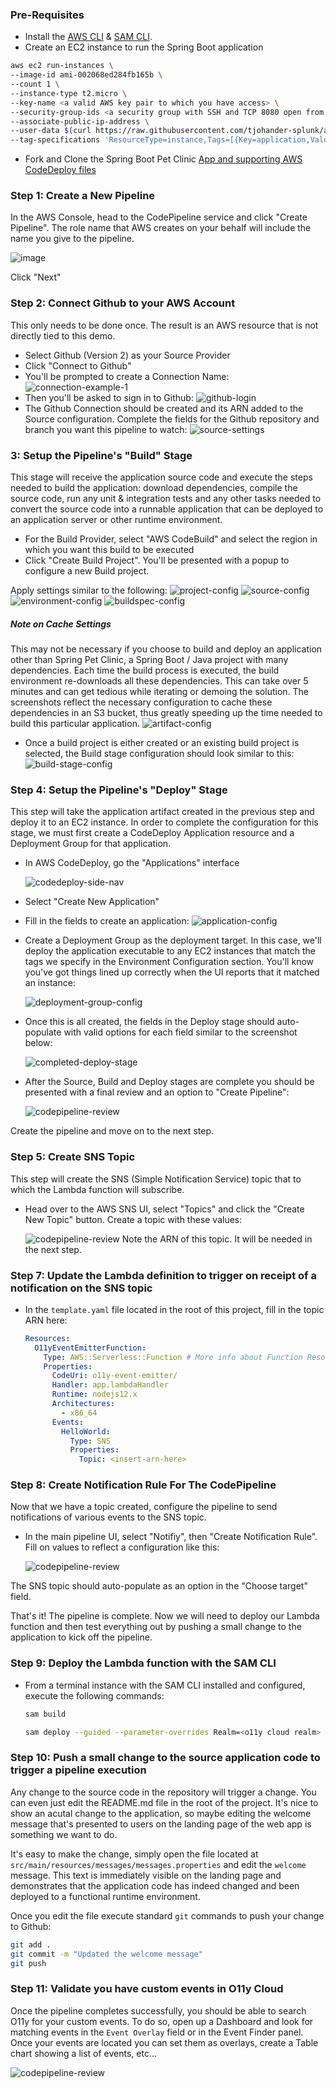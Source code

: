 ### Pre-Requisites
* Install the [AWS CLI](https://docs.aws.amazon.com/cli/latest/userguide/getting-started-install.html) & [SAM CLI](https://docs.aws.amazon.com/serverless-application-model/latest/developerguide/serverless-sam-cli-install.html).
* Create an EC2 instance to run the Spring Boot application
```bash
aws ec2 run-instances \
--image-id ami-002068ed284fb165b \
--count 1 \
--instance-type t2.micro \
--key-name <a valid AWS key pair to which you have access> \
--security-group-ids <a security group with SSH and TCP 8080 open from any ip> \
--associate-public-ip-address \
--user-data $(curl https://raw.githubusercontent.com/tjohander-splunk/aws-one-liners/main/user-data-scripts/spring-boot-app-server.sh | base64) \
--tag-specifications 'ResourceType=instance,Tags=[{Key=application,Value=Spring-Pet-Clinic}]'
```
* Fork and Clone the Spring Boot Pet Clinic [App and supporting AWS CodeDeploy files](https://github.com/tjohander-splunk/spring-petclinic)

### Step 1: Create a New Pipeline

In the AWS Console, head to the CodePipeline service and click "Create Pipeline".  The role name that AWS creates on your behalf will include the name you give to the pipeline.

![image](https://github.com/tjohander-splunk/o11y-custom-event-emitter/blob/main/docs-readme/images/1-Codepipeline-Settings.png?raw=true)

Click "Next"


### Step 2: Connect Github to your AWS Account
This only needs to be done once.  The result is an AWS resource that is not directly tied to this demo.

* Select Github (Version 2) as your Source Provider
* Click "Connect to Github"
* You'll be prompted to create a Connection Name:
  ![connection-example-1](https://github.com/tjohander-splunk/o11y-custom-event-emitter/blob/main/docs-readme/images/2c-github-connection-popup.png?raw=true)
* Then you'll be asked to sign in to Github:
  ![github-login](https://github.com/tjohander-splunk/o11y-custom-event-emitter/blob/main/docs-readme/images/2d-sign-in-to-github.png?raw=true)
* The Github Connection should be created and its ARN added to the Source configuration. Complete the fields for the Github repository and branch you want this pipeline to watch:
  ![source-settings](https://github.com/tjohander-splunk/o11y-custom-event-emitter/blob/main/docs-readme/images/2-Source-Stage-Settings.png?raw=true)


### 3: Setup the Pipeline's "Build" Stage
This stage will receive the application source code and execute the steps needed to build the application: download dependencies, compile the source code,
run any unit & integration tests and any other tasks needed to convert the source code into a runnable application that can be deployed to an application
server or other runtime environment.
* For the Build Provider, select "AWS CodeBuild" and select the region in which you want this build to be executed
* Click "Create Build Project".  You'll be presented with a popup to configure a new Build project.

Apply settings similar to the following:
![project-config](https://github.com/tjohander-splunk/o11y-custom-event-emitter/blob/main/docs-readme/images/3-Build-Stage-ProjectConfiguration-Settings.png?raw=true)
![source-config](https://github.com/tjohander-splunk/o11y-custom-event-emitter/blob/main/docs-readme/images/4-Build-Stage-Source-Configuration-Settings.png?raw=true)
![environment-config](https://github.com/tjohander-splunk/o11y-custom-event-emitter/blob/main/docs-readme/images/5-Build-Stage-Environment-Configuration-Settings.png?raw=true)
![buildspec-config](https://github.com/tjohander-splunk/o11y-custom-event-emitter/blob/main/docs-readme/images/6-Build-Stage-Buildspec-Configuration-Settings.png?raw=true)
##### Note on Cache Settings
This may not be necessary if you choose to build and deploy an application other than Spring Pet Clinic, a Spring Boot / Java project with many dependencies.  Each time the build process is executed, the build environment re-downloads all these dependencies.  This can take over 5 minutes and can get tedious while iterating or demoing the solution. The screenshots reflect the necessary configuration to cache these dependencies in an S3 bucket, thus greatly speeding up the time needed to build this particular application.
![artifact-config](https://github.com/tjohander-splunk/o11y-custom-event-emitter/blob/main/docs-readme/images/7-Build-Stage-Artifact-Configuation-Settings.png?raw=true)
* Once a build project is either created or an existing build project is selected, the Build stage configuration should look similar to this:
  ![build-stage-config](https://github.com/tjohander-splunk/o11y-custom-event-emitter/blob/main/docs-readme/images/3aa-Build-Stage-Completed-State.png?raw=true)


### Step 4: Setup the Pipeline's "Deploy" Stage
This step will take the application artifact created in the previous step and deploy it to an EC2 instance. In order to complete the configuration for this stage, we must first create a CodeDeploy Application resource and a Deployment Group for that application.

* In AWS CodeDeploy, go the "Applications" interface

  ![codedeploy-side-nav](https://github.com/tjohander-splunk/o11y-custom-event-emitter/blob/main/docs-readme/images/8b-code-deploy-side-nav.png?raw=true)

* Select "Create New Application"
* Fill in the fields to create an application:
  ![application-config](https://github.com/tjohander-splunk/o11y-custom-event-emitter/blob/main/docs-readme/images/8c-code-deploy-application.png?raw=true)
* Create a Deployment Group as the deployment target. In this case, we'll deploy the application executable to any EC2 instances that match the tags we specify in the Environment Configuration section. You'll know you've got things lined up correctly when the UI reports that it matched an instance:

  ![deployment-group-config](https://github.com/tjohander-splunk/o11y-custom-event-emitter/blob/main/docs-readme/images/8d-code-deploy-deployment-group.png?raw=true)

* Once this is all created, the fields in the Deploy stage should auto-populate with valid options for each field similar to the screenshot below:

  ![completed-deploy-stage](https://github.com/tjohander-splunk/o11y-custom-event-emitter/blob/main/docs-readme/images/8e-completed-deploy-stage.png?raw=true)

* After the Source, Build and Deploy stages are complete you should be presented with a final review and an option to "Create Pipeline":

  ![codepipeline-review](https://github.com/tjohander-splunk/o11y-custom-event-emitter/blob/main/docs-readme/images/11-Pipeline-Config-Review.png?raw=true)

Create the pipeline and move on to the next step.

### Step 5: Create SNS Topic
This step will create the SNS (Simple Notification Service) topic that to which the Lambda function will subscribe.

* Head over to the AWS SNS UI, select "Topics" and click the "Create New Topic" button.  Create a topic with these values:

  ![codepipeline-review](https://github.com/tjohander-splunk/o11y-custom-event-emitter/blob/main/docs-readme/images/9-SNS-Topic-Settings.png?raw=true)
  Note the ARN of this topic.  It will be needed in the next step.

### Step 7: Update the Lambda definition to trigger on receipt of a notification on the SNS topic
* In the `template.yaml` file located in the root of this project, fill in the topic ARN here:
  ```yaml
  Resources:
    O11yEventEmitterFunction:
      Type: AWS::Serverless::Function # More info about Function Resource: https://github.com/awslabs/serverless-application-model/blob/master/versions/2016-10-31.md#awsserverlessfunction
      Properties:
        CodeUri: o11y-event-emitter/
        Handler: app.lambdaHandler
        Runtime: nodejs12.x
        Architectures:
          - x86_64
        Events:
          HelloWorld:
            Type: SNS
            Properties:
              Topic: <insert-arn-here> 
  ```
### Step 8: Create Notification Rule For The CodePipeline
Now that we have a topic created, configure the pipeline to send notifications of various events to the SNS topic.

* In the main pipeline UI, select "Notifiy", then "Create Notification Rule".  Fill on values to reflect a configuration like this:

  ![codepipeline-review](https://github.com/tjohander-splunk/o11y-custom-event-emitter/blob/main/docs-readme/images/10-Pipeline-Notification-Rule.png?raw=true)

The SNS topic should auto-populate as an option in the "Choose target" field.

That's it! The pipeline is complete.  Now we will need to deploy our Lambda function and then test everything out by pushing a small change to the application to kick off the pipeline.

### Step 9: Deploy the Lambda function with the SAM CLI
* From a terminal instance with the SAM CLI installed and configured, execute the following commands:
   ```bash
   sam build
   ```
   ```bash
   sam deploy --guided --parameter-overrides Realm=<o11y cloud realm> AccessToken=<o11y cloud access token> 
   ```

### Step 10: Push a small change to the source application code to trigger a pipeline execution
Any change to the source code in the repository will trigger a change.  You can even just edit the README.md file in the root of the project.  It's nice to show an acutal change to the application, so maybe editing the welcome message that's presented to users on the landing page of the web app is something we want to do.

It's easy to make the change, simply open the file located at `src/main/resources/messages/messages.properties`
and edit the `welcome` message.  This text is immediately visible on the landing page and demonstrates that the application code has indeed changed and been deployed to a functional runtime environment.

Once you edit the file execute standard `git` commands to push your change to Github:

```bash
git add .
git commit -m "Updated the welcome message"
git push
```

### Step 11: Validate you have custom events in O11y Cloud
Once the pipeline completes successfully, you should be able to search O11y for your custom events.  To do so, open up a Dashboard and look for matching events in the `Event Overlay` field or in the Event Finder panel.  Once your events are located you can set them as overlays, create a Table chart showing a list of events, etc...

![codepipeline-review](https://github.com/tjohander-splunk/o11y-custom-event-emitter/blob/main/docs-readme/images/11a-o11y-cloud-events-overlay.png?raw=true)